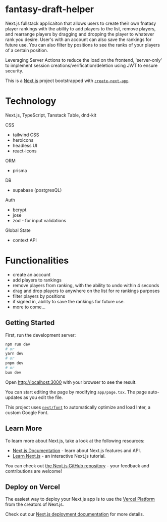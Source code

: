 # fantasy-draft-helper

Next.js fullstack applicaiton that allows users to create their own fnatasy player rankings with the ability to add players to the list, remove players, and rearrange players by dragging and dropping the player to whatever rank you desire. User's with an account can also save the rankings for future use. You can also filter by positions to see the ranks of your players of a certain position. 

Leveraging Server Actions to reduce the load on the frontend, 'server-only' to implement session creations/verification/deletion using JWT to ensure security.

This is a [Next.js](https://nextjs.org/) project bootstrapped with [`create-next-app`](https://github.com/vercel/next.js/tree/canary/packages/create-next-app).

# Technology

Next.js, TypeScript, Tanstack Table, dnd-kit

CSS
- tailwind CSS
- heroicons
- headless UI
- react-icons

ORM
- prisma

DB
- supabase (postgresQL)

Auth
- bcrypt
- jose
- zod - for input validations

Global State
- context API

# Functionalities
- create an account
- add players to rankings
- remove players from ranking, with the ability to undo within 4 seconds
- drag and drop players to anywhere on the list for re rankings purposes
- filter players by positions
- if signed in, ability to save the rankings for future use.
- more to come...



## Getting Started

First, run the development server:

```bash
npm run dev
# or
yarn dev
# or
pnpm dev
# or
bun dev
```

Open [http://localhost:3000](http://localhost:3000) with your browser to see the result.

You can start editing the page by modifying `app/page.tsx`. The page auto-updates as you edit the file.

This project uses [`next/font`](https://nextjs.org/docs/basic-features/font-optimization) to automatically optimize and load Inter, a custom Google Font.

## Learn More

To learn more about Next.js, take a look at the following resources:

- [Next.js Documentation](https://nextjs.org/docs) - learn about Next.js features and API.
- [Learn Next.js](https://nextjs.org/learn) - an interactive Next.js tutorial.

You can check out [the Next.js GitHub repository](https://github.com/vercel/next.js/) - your feedback and contributions are welcome!

## Deploy on Vercel

The easiest way to deploy your Next.js app is to use the [Vercel Platform](https://vercel.com/new?utm_medium=default-template&filter=next.js&utm_source=create-next-app&utm_campaign=create-next-app-readme) from the creators of Next.js.

Check out our [Next.js deployment documentation](https://nextjs.org/docs/deployment) for more details.
